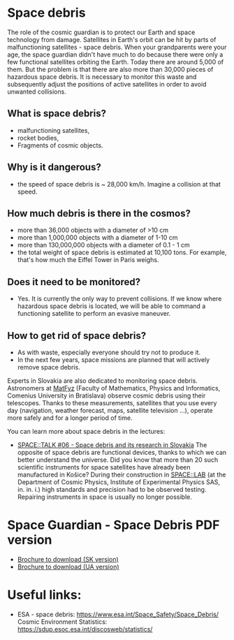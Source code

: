 # Space debris

The role of the cosmic guardian is to protect our Earth and space technology from damage. Satellites in Earth's orbit can be hit by parts of malfunctioning satellites - space debris. When your grandparents were your age, the space guardian didn't have much to do because there were only a few functional satellites orbiting the Earth. Today there are around 5,000 of them. But the problem is that there are also more than 30,000 pieces of hazardous space debris. It is necessary to monitor this waste and subsequently adjust the positions of active satellites in order to avoid unwanted collisions.

## What is space debris?

- malfunctioning satellites,
- rocket bodies,
- Fragments of cosmic objects.

## Why is it dangerous?

- the speed of space debris is ~ 28,000 km/h. Imagine a collision at that speed.

## How much debris is there in the cosmos?

- more than 36,000 objects with a diameter of >10 cm
- more than 1,000,000 objects with a diameter of 1-10 cm
- more than 130,000,000 objects with a diameter of 0.1 - 1 cm
- the total weight of space debris is estimated at 10,100 tons. For example, that's how much the Eiffel Tower in Paris weighs.

## Does it need to be monitored?

- Yes. It is currently the only way to prevent collisions. If we know where hazardous space debris is located, we will be able to command a functioning satellite to perform an evasive maneuver.

## How to get rid of space debris?

- As with waste, especially everyone should try not to produce it.
- In the next few years, space missions are planned that will actively remove space debris.

Experts in Slovakia are also dedicated to monitoring space debris. Astronomers at [MatFyz](https://www.matfyzjein.sk/) (Faculty of Mathematics, Physics and Informatics, Comenius University in Bratislava) observe cosmic debris using their telescopes. Thanks to these measurements, satellites that you use every day (navigation, weather forecast, maps, satellite television ...), operate more safely and for a longer period of time.

You can learn more about space debris in the lectures:
- [SPACE::TALK #06 - Space debris and its research in Slovakia](https://www.youtube.com/watch?v=hiQ3AtAEM8A&ab_channel=SPACE%3A%3ALAB)
The opposite of space debris are functional devices, thanks to which we can better understand the universe. Did you know that more than 20 such scientific instruments for space satellites have already been manufactured in Košice? During their construction in [SPACE::LAB](http://www.space-lab.sk/) (at the Department of Cosmic Physics, Institute of Experimental Physics SAS, in. in. i.) high standards and precision had to be observed testing. Repairing instruments in space is usually no longer possible.

# Space Guardian - Space Debris PDF version
- [Brochure to download (SK version)](https://www.kozmickystrazca.sk/kozmickyodpad/static/media/kozmicky-strazcaSK.7f4753d6d1c38dd52243.pdf)
- [Brochure to download (UA version)](https://www.kozmickystrazca.sk/kozmickyodpad/static/media/kozmicky-strazcaUA.f8585809e7dbb6153211.pdf)

# Useful links:

- ESA - space debris: https://www.esa.int/Space_Safety/Space_Debris/
Cosmic Environment Statistics: https://sdup.esoc.esa.int/discosweb/statistics/
